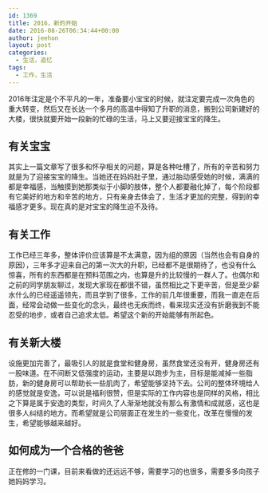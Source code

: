 ```yaml
---
id: 1369
title: 2016，新的开始
date: 2016-08-26T06:34:44+00:00
author: jeehon
layout: post
categories:
  - 生活，追忆
tags:
  - 工作，生活
---
```

2016年注定是个不平凡的一年，准备要小宝宝的时候，就注定要完成一次角色的重大转变，然后又在长达一个多月的高温中得知了升职的消息，搬到公司新建好的大楼，很快就要开始一段新的忙碌的生活，马上又要迎接宝宝的降生。

<h2>有关宝宝</h2>
其实上一篇文章写了很多和怀孕相关的问题，算是各种吐槽了，所有的辛苦和努力就是为了迎接宝宝的降生。当她还在妈妈肚子里，通过胎动感受她的时候，满满的都是幸福感，当触摸到她那类似于小脚的肢体，整个人都要融化掉了，每个阶段都有它美好的地方和辛苦的地方，只有亲身去体会了，生活才更加的完整，得到的幸福感才更多。现在真的是对宝宝的降生迫不及待。

<h2>有关工作</h2>
工作已经三年多，整体评价应该算是不太满意，因为组的原因（当然也会有自身的原因），三年多才迎来自己的第一次大的升职，已经都不是很期待了，也没有什么惊喜，所有的东西都是在预料范围之内，也算是升的比较慢的一群人了。也偶尔和之前的同学朋友聊过，发现大家现在都很不错，虽然相比之下更辛苦，但是至少薪水什么的已经遥遥领先，而且学到了很多，工作的前几年很重要，而我一直走在后面，经常会动做一些变化的念头，最终也无疾而终，看来现实还没有折磨我到不能忍受的地步，或者自己追求太低。希望这个新的开始能够有所起色。

<h2>有关新大楼</h2>
设施更加完善了，最吸引人的就是食堂和健身房，虽然食堂还没有开，健身房还有一股味道。在不间断又低强度的运动，主要是以跑步为主，目标是能减掉一些脂肪，新的健身房可以帮助长一些肌肉了，希望能够坚持下去。公司的整体环境给人的感觉就是安逸，可以说是福利很赞，但是实际的工作内容也是同样的风格，相比之下算是属于安逸的类型，时间久了人渐渐地就没有那么有激情和成就感，这也是很多人纠结的地方。而希望就是公司层面正在发生的一些变化，改革在慢慢的发生，希望能够越来越好。

<h2>如何成为一个合格的爸爸</h2>
正在修的一门课，目前来看做的还远远不够，需要学习的也很多，需要多多向孩子她妈妈学习。